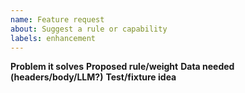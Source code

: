 ```yaml
---
name: Feature request
about: Suggest a rule or capability
labels: enhancement
---
```

**Problem it solves**
**Proposed rule/weight**
**Data needed (headers/body/LLM?)**
**Test/fixture idea**
